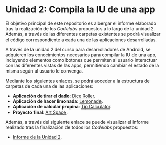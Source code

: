 # Unidad 2: Compila la IU de una app

El objetivo principal de este repositorio es albergar el informe elaborado tras la realización de los *Codelabs* propuestos a lo largo de la unidad 2. Además, a través de las diferentes carpetas existentes se podrá visualizar el código correspondiente a cada una de las aplicaciones desarrolladas.

A través de la unidad 2 del curso para desarrolladores de Android, se adquieren los conocimientos necesarios para compilar la IU de una app, incluyendo elementos como botones que permiten al usuario interactuar con las diferentes vistas de las apps, permitiendo cambiar el estado de la misma según al usuario le convenga.

Mediante los siguientes enlaces, se podrá acceder a la estructura de carpetas de cada una de las aplicaciones:

- **Aplicación de tirar el dado**: [Dice Roller](Dice%20Roller).
- **Aplicación de hacer limonada**: [Lemonade](Lemonade).
- **Aplicación de calcular propina**: [Tip Calculator](Tip%20Calculator).
- **Proyecto final**: [Art Space](Art%20Space).

Además, a través del siguiente enlace se puede visualizar el informe realizado tras la finalización de todos los *Codelabs* propuestos:

- [Informe de la Unidad 2](Informe%20Unidad%202.pdf).